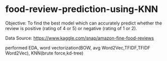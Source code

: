 # food-review-prediction-using-KNN

Objective:
To find the best model which can accurately predict whether the review is positive (rating of 4 or 5) or negative (rating of 1 or 2).

Data Source: https://www.kaggle.com/snap/amazon-fine-food-reviews

performed EDA, word vectorization(BOW, avg Word2Vec,TFIDF,TFIDF Word2Vec), KNN(brute force,kd-tree)
